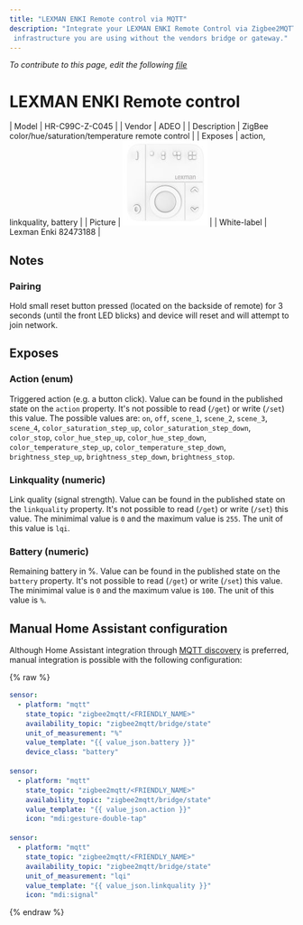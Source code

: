 ```yaml
---
title: "LEXMAN ENKI Remote control via MQTT"
description: "Integrate your LEXMAN ENKI Remote Control via Zigbee2MQTT with whatever smart home
 infrastructure you are using without the vendors bridge or gateway."
---
```


*To contribute to this page, edit the following
[file](https://github.com/Koenkk/zigbee2mqtt.io/blob/master/docs/devices/HR-C99C-Z-C045.md)*

# LEXMAN ENKI Remote control

| Model | HR-C99C-Z-C045 |
| Vendor  | ADEO |
| Description | ZigBee color/hue/saturation/temperature remote control |
| Exposes | action, linkquality, battery |
| Picture | ![LEXMAN ENKI Remote](../images/devices/HR-C99C-Z-C045.jpg) |
| White-label | Lexman Enki 82473188 |

## Notes

### Pairing
Hold small reset button pressed (located on the backside of remote) for 3
seconds (until the front LED blicks) and device will reset and will attempt to join network.

## Exposes
### Action (enum)
Triggered action (e.g. a button click).
Value can be found in the published state on the `action` property.
It's not possible to read (`/get`) or write (`/set`) this value.
The possible values are: `on`, `off`, `scene_1`, `scene_2`, `scene_3`, `scene_4`,
`color_saturation_step_up`, `color_saturation_step_down`, `color_stop`,
`color_hue_step_up`, `color_hue_step_down`, `color_temperature_step_up`, `color_temperature_step_down`,
`brightness_step_up`, `brightness_step_down`, `brightness_stop`.

### Linkquality (numeric)
Link quality (signal strength).
Value can be found in the published state on the `linkquality` property.
It's not possible to read (`/get`) or write (`/set`) this value.
The minimimal value is `0` and the maximum value is `255`.
The unit of this value is `lqi`.

### Battery (numeric)
Remaining battery in %.
Value can be found in the published state on the `battery` property.
It's not possible to read (`/get`) or write (`/set`) this value.
The minimimal value is `0` and the maximum value is `100`.
The unit of this value is `%`.

## Manual Home Assistant configuration
Although Home Assistant integration through [MQTT discovery](../integration/home_assistant) is preferred,
manual integration is possible with the following configuration:


{% raw %}
```yaml
sensor:
  - platform: "mqtt"
    state_topic: "zigbee2mqtt/<FRIENDLY_NAME>"
    availability_topic: "zigbee2mqtt/bridge/state"
    unit_of_measurement: "%"
    value_template: "{{ value_json.battery }}"
    device_class: "battery"

sensor:
  - platform: "mqtt"
    state_topic: "zigbee2mqtt/<FRIENDLY_NAME>"
    availability_topic: "zigbee2mqtt/bridge/state"
    value_template: "{{ value_json.action }}"
    icon: "mdi:gesture-double-tap"

sensor:
  - platform: "mqtt"
    state_topic: "zigbee2mqtt/<FRIENDLY_NAME>"
    availability_topic: "zigbee2mqtt/bridge/state"
    unit_of_measurement: "lqi"
    value_template: "{{ value_json.linkquality }}"
    icon: "mdi:signal"
```
{% endraw %}

